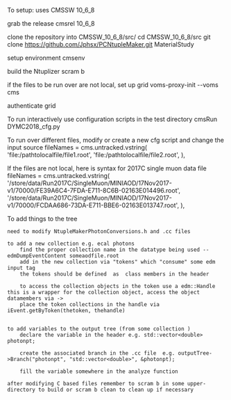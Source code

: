 




To setup: uses CMSSW 10_6_8

grab the release
cmsrel 10_6_8

clone the repository into CMSSW_10_6_8/src/
cd CMSSW_10_6_8/src
git clone https://github.com/Jphsx/PCNtupleMaker.git MaterialStudy



setup environment
cmsenv

build the Ntuplizer
scram b

if the files to be run over are not local, set up grid
voms-proxy-init --voms cms

authenticate grid

To run interactively use configuration scripts in the test directory
cmsRun DYMC2018_cfg.py 


To run over different files, modify or create a new cfg script and change the input source
	fileNames = cms.untracked.vstring(
		'file:/pathtolocalfile/file1.root',
		'file:/pathtolocalfile/file2.root',
	),

If the files are not local, here is syntax for 2017C single muon data file
	fileNames = cms.untracked.vstring(
		'/store/data/Run2017C/SingleMuon/MINIAOD/17Nov2017-v1/70000/FE39A6C4-7FDA-E711-8C6B-02163E014496.root',
	        '/store/data/Run2017C/SingleMuon/MINIAOD/17Nov2017-v1/70000/FCDAA686-73DA-E711-BBE6-02163E013747.root',
	),		



To add things to the tree 

	need to modify NtupleMakerPhotonConversions.h and .cc files

	to add a new collection e.g. ecal photons 
		find the proper collection name in the datatype being used -- edmDumpEventContent someaodfile.root
		add in the new collection via "tokens" which "consume" some edm input tag
		the tokens should be defined  as  class members in the header

		to access the collection objects in the token use a edm::Handle this is a wrapper for the collection object, access the object datamembers via ->
		place the token collections in the handle via iEvent.getByToken(thetoken, thehandle)


	to add variables to the output tree (from some collection )
		declare the variable in the header e.g. std::vector<double> photonpt;

		create the associated branch in the .cc file  e.g. outputTree->Branch("photonpt", "std::vector<double>", &photonpt);
	
		fill the variable somewhere in the analyze function

	after modifying C based files remember to scram b in some upper-directory to build or scram b clean to clean up if necessary

		
